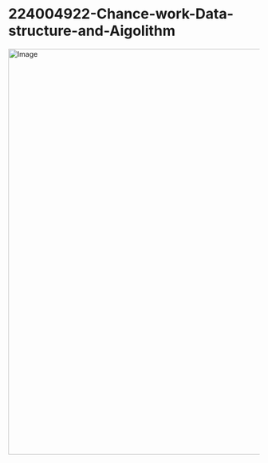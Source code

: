 # 224004922-Chance-work-Data-structure-and-Aigolithm
<img width="690" height="812" alt="Image" src="https://github.com/user-attachments/assets/81a7434b-3de6-4a60-904e-fdc3bbdc187c" />
